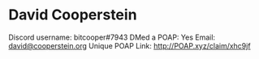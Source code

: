 # David Cooperstein

Discord username: bitcooper#7943
DMed a POAP: Yes
Email: david@cooperstein.org
Unique POAP Link: http://POAP.xyz/claim/xhc9jf